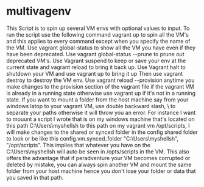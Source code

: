 # multivagenv
This Script is to spin up several VM envs with optional values to input.
To run the script use the following command vagrant up to spin all the VM's and this applies to every command except when you specify the name of the VM.
Use vagrant global-status to show all the VM you have even if they have been deprecated.
Use vagrant global-status --prune to prune out deprecated VM's.
Use Vagrant suspend to keep or save your env at the current state and vagrant reload to bring it back up.
Use Vagrant halt to shutdown your VM and use vagrant up to bring it up
Then use vagrant destroy to destroy the VM env.
Use vagrant reload --provision anytime you make changes to the provision section of the vagrant file if the vagrant VM is already in a running state otherwise use vagrant up if it's not in a running state.
If you want to mount a folder from the host machine say from your windows latop to your vagrant VM, use double backward slash, \\ to separate your paths otherwise it will throw you an error. For instance I want to mouunt a script I wrote that is on my windows machine that's located on this path C:\Users\myshellsh to this path on my vagrant vm /opt/scripts, I will make changes to the shared or synced folder in the config shared folder to look or be like this config.vm.synced_folder "C:\\Users\\myshellsh", "/opt/scripts". This implies that whatever you have on the C:\Users\myshellsh will auto be seen in /opts/scripts in the VM. This also offers the advantage that if peradventure your VM becomes corrupted or deleted by mistake, you can always spin another VM and mount the same folder from your host machine hence you don't lose your folder or data that you saved in that path.
